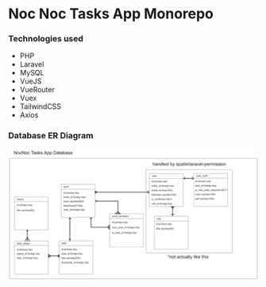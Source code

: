 # Noc Noc Tasks App Monorepo

### Technologies used
- PHP
- Laravel
- MySQL
- VueJS
- VueRouter
- Vuex
- TailwindCSS
- Axios

### Database ER Diagram
![Database ER Diagram](/docs/database_er_diagram.png)

